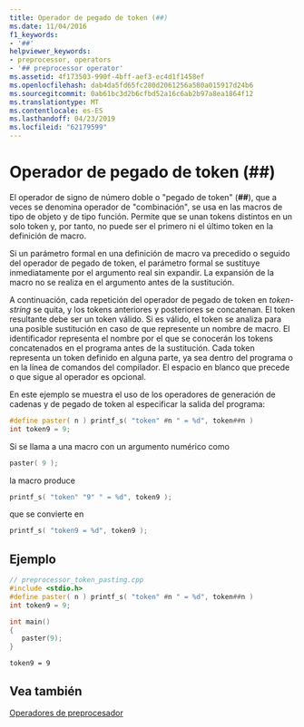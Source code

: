 ```yaml
---
title: Operador de pegado de token (##)
ms.date: 11/04/2016
f1_keywords:
- '##'
helpviewer_keywords:
- preprocessor, operators
- '## preprocessor operator'
ms.assetid: 4f173503-990f-4bff-aef3-ec4d1f1458ef
ms.openlocfilehash: dab4da5fd65fc280d2061256a580a015917d24b6
ms.sourcegitcommit: 0ab61bc3d2b6cfbd52a16c6ab2b97a8ea1864f12
ms.translationtype: MT
ms.contentlocale: es-ES
ms.lasthandoff: 04/23/2019
ms.locfileid: "62179599"
---
```

# <a name="token-pasting-operator-"></a>Operador de pegado de token (##)

El operador de signo de número doble o "pegado de token" (**##**), que a veces se denomina operador de "combinación", se usa en las macros de tipo de objeto y de tipo función. Permite que se unan tokens distintos en un solo token y, por tanto, no puede ser el primero ni el último token en la definición de macro.

Si un parámetro formal en una definición de macro va precedido o seguido del operador de pegado de token, el parámetro formal se sustituye inmediatamente por el argumento real sin expandir. La expansión de la macro no se realiza en el argumento antes de la sustitución.

A continuación, cada repetición del operador de pegado de token en *token-string* se quita, y los tokens anteriores y posteriores se concatenan. El token resultante debe ser un token válido. Si es válido, el token se analiza para una posible sustitución en caso de que represente un nombre de macro. El identificador representa el nombre por el que se conocerán los tokens concatenados en el programa antes de la sustitución. Cada token representa un token definido en alguna parte, ya sea dentro del programa o en la línea de comandos del compilador. El espacio en blanco que precede o que sigue al operador es opcional.

En este ejemplo se muestra el uso de los operadores de generación de cadenas y de pegado de token al especificar la salida del programa:

```cpp
#define paster( n ) printf_s( "token" #n " = %d", token##n )
int token9 = 9;
```

Si se llama a una macro con un argumento numérico como

```cpp
paster( 9 );
```

la macro produce

```cpp
printf_s( "token" "9" " = %d", token9 );
```

que se convierte en

```cpp
printf_s( "token9 = %d", token9 );
```

## <a name="example"></a>Ejemplo

```cpp
// preprocessor_token_pasting.cpp
#include <stdio.h>
#define paster( n ) printf_s( "token" #n " = %d", token##n )
int token9 = 9;

int main()
{
   paster(9);
}
```

```Output
token9 = 9
```

## <a name="see-also"></a>Vea también

[Operadores de preprocesador](../preprocessor/preprocessor-operators.md)